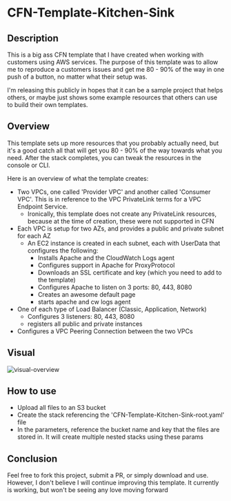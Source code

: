 # CFN-Template-Kitchen-Sink

## Description

This is a big ass CFN template that I have created when working with customers using AWS services.  The purpose of this template was to allow me to reproduce a customers issues and get me 80 - 90% of the way in one push of a button, no matter what their setup was.  

I'm releasing this publicly in hopes that it can be a sample project that helps others, or maybe just shows some example resources that others can use to build their own templates.

## Overview

This template sets up more resources that you probably actually need, but it's a good catch all that will get you 80 - 90% of the way towards what you need.  After the stack completes, you can tweak the resources in the console or CLI.  

Here is an overview of what the template creates:

- Two VPCs, one called 'Provider VPC' and another called 'Consumer VPC'.  This is in reference to the VPC PrivateLink terms for a VPC Endpoint Service.
  - Ironically, this template does not create any PrivateLink resources, because at the time of creation, these were not supported in CFN
- Each VPC is setup for two AZs, and provides a public and private subnet for each AZ
  - An EC2 instance is created in each subnet, each with UserData that configures the following:
    - Installs Apache and the CloudWatch Logs agent
    - Configures support in Apache for ProxyProtocol
    - Downloads an SSL certificate and key (which you need to add to the template)
    - Configures Apache to listen on 3 ports: 80, 443, 8080
    - Creates an awesome default page
    - starts apache and cw logs agent
- One of each type of Load Balancer (Classic, Application, Network)
    - Configures 3 listeners: 80, 443, 8080
    - registers all public and private instances
- Configures a VPC Peering Connection between the two VPCs

## Visual

![visual-overview][visual-overview]

## How to use

- Upload all files to an S3 bucket
- Create the stack referencing the 'CFN-Template-Kitchen-Sink-root.yaml' file
- In the parameters, reference the bucket name and key that the files are stored in.  It will create multiple nested stacks using these params

## Conclusion

Feel free to fork this project, submit a PR, or simply download and use.  However, I don't believe I will continue improving this template.  It currently is working, but won't be seeing any love moving forward


[visual-overview]: CFN-Template-Kitchen-Sink.png

